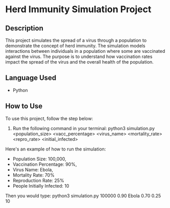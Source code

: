 # Herd Immunity Simulation Project

## Description
This project simulates the spread of a virus through a population to demonstrate the concept of herd immunity. The simulation models interactions between individuals in a population where some are vaccinated against the virus. The purpose is to understand how vaccination rates impact the spread of the virus and the overall health of the population.

## Language Used
- Python

## How to Use
To use this project, follow the step below:

1. Run the following command in your terminal: python3 simulation.py <population_size> <vacc_percentage> <virus_name> <mortality_rate> <repro_rate> <initial_infected>

Here's an example of how to run the simulation:

+ Population Size: 100,000,
+ Vaccination Percentage: 90%,
+ Virus Name: Ebola,
+ Mortality Rate: 70%
+ Reproduction Rate: 25%
+ People Initially Infected: 10

Then you would type: 
python3 simulation.py 100000 0.90 Ebola 0.70 0.25 10
